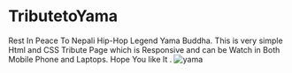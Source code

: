 # TributetoYama
Rest In Peace To Nepali Hip-Hop Legend Yama Buddha. This is very simple Html and CSS Tribute Page which is Responsive and can be Watch in Both Mobile Phone and Laptops. Hope You like It .
![yama](https://user-images.githubusercontent.com/88200119/135966336-25140096-0dfa-4119-a159-005f5ebbed9f.JPG)
